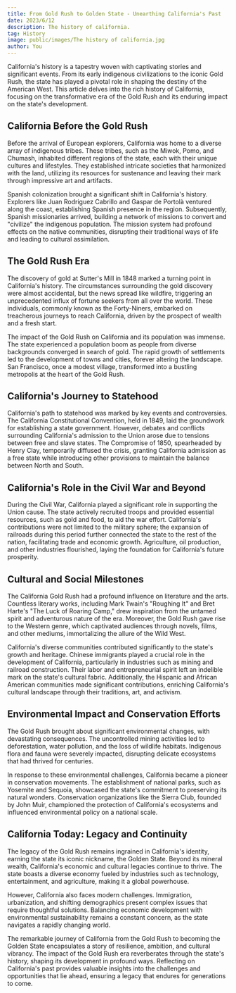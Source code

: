 ```yaml
---
title: From Gold Rush to Golden State - Unearthing California's Past
date: 2023/6/12
description: The history of california. 
tag: History
image: public/images/The history of california.jpg
author: You
---
```


California's history is a tapestry woven with captivating stories and significant events. From its early indigenous civilizations to the iconic Gold Rush, the state has played a pivotal role in shaping the destiny of the American West. This article delves into the rich history of California, focusing on the transformative era of the Gold Rush and its enduring impact on the state's development.

## California Before the Gold Rush
Before the arrival of European explorers, California was home to a diverse array of indigenous tribes. These tribes, such as the Miwok, Pomo, and Chumash, inhabited different regions of the state, each with their unique cultures and lifestyles. They established intricate societies that harmonized with the land, utilizing its resources for sustenance and leaving their mark through impressive art and artifacts.

Spanish colonization brought a significant shift in California's history. Explorers like Juan Rodriguez Cabrillo and Gaspar de Portolà ventured along the coast, establishing Spanish presence in the region. Subsequently, Spanish missionaries arrived, building a network of missions to convert and "civilize" the indigenous population. The mission system had profound effects on the native communities, disrupting their traditional ways of life and leading to cultural assimilation.

## The Gold Rush Era
The discovery of gold at Sutter's Mill in 1848 marked a turning point in California's history. The circumstances surrounding the gold discovery were almost accidental, but the news spread like wildfire, triggering an unprecedented influx of fortune seekers from all over the world. These individuals, commonly known as the Forty-Niners, embarked on treacherous journeys to reach California, driven by the prospect of wealth and a fresh start.

The impact of the Gold Rush on California and its population was immense. The state experienced a population boom as people from diverse backgrounds converged in search of gold. The rapid growth of settlements led to the development of towns and cities, forever altering the landscape. San Francisco, once a modest village, transformed into a bustling metropolis at the heart of the Gold Rush.

## California's Journey to Statehood
California's path to statehood was marked by key events and controversies. The California Constitutional Convention, held in 1849, laid the groundwork for establishing a state government. However, debates and conflicts surrounding California's admission to the Union arose due to tensions between free and slave states. The Compromise of 1850, spearheaded by Henry Clay, temporarily diffused the crisis, granting California admission as a free state while introducing other provisions to maintain the balance between North and South.

## California's Role in the Civil War and Beyond
During the Civil War, California played a significant role in supporting the Union cause. The state actively recruited troops and provided essential resources, such as gold and food, to aid the war effort. California's contributions were not limited to the military sphere; the expansion of railroads during this period further connected the state to the rest of the nation, facilitating trade and economic growth. Agriculture, oil production, and other industries flourished, laying the foundation for California's future prosperity.

## Cultural and Social Milestones
The California Gold Rush had a profound influence on literature and the arts. Countless literary works, including Mark Twain's "Roughing It" and Bret Harte's "The Luck of Roaring Camp," drew inspiration from the untamed spirit and adventurous nature of the era. Moreover, the Gold Rush gave rise to the Western genre, which captivated audiences through novels, films, and other mediums, immortalizing the allure of the Wild West.

California's diverse communities contributed significantly to the state's growth and heritage. Chinese immigrants played a crucial role in the development of California, particularly in industries such as mining and railroad construction. Their labor and entrepreneurial spirit left an indelible mark on the state's cultural fabric. Additionally, the Hispanic and African American communities made significant contributions, enriching California's cultural landscape through their traditions, art, and activism.

## Environmental Impact and Conservation Efforts
The Gold Rush brought about significant environmental changes, with devastating consequences. The uncontrolled mining activities led to deforestation, water pollution, and the loss of wildlife habitats. Indigenous flora and fauna were severely impacted, disrupting delicate ecosystems that had thrived for centuries.

In response to these environmental challenges, California became a pioneer in conservation movements. The establishment of national parks, such as Yosemite and Sequoia, showcased the state's commitment to preserving its natural wonders. Conservation organizations like the Sierra Club, founded by John Muir, championed the protection of California's ecosystems and influenced environmental policy on a national scale.

## California Today: Legacy and Continuity
The legacy of the Gold Rush remains ingrained in California's identity, earning the state its iconic nickname, the Golden State. Beyond its mineral wealth, California's economic and cultural legacies continue to thrive. The state boasts a diverse economy fueled by industries such as technology, entertainment, and agriculture, making it a global powerhouse.

However, California also faces modern challenges. Immigration, urbanization, and shifting demographics present complex issues that require thoughtful solutions. Balancing economic development with environmental sustainability remains a constant concern, as the state navigates a rapidly changing world.

The remarkable journey of California from the Gold Rush to becoming the Golden State encapsulates a story of resilience, ambition, and cultural vibrancy. The impact of the Gold Rush era reverberates through the state's history, shaping its development in profound ways. Reflecting on California's past provides valuable insights into the challenges and opportunities that lie ahead, ensuring a legacy that endures for generations to come.
